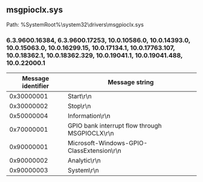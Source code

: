 ## msgpioclx.sys

Path: %SystemRoot%\system32\drivers\msgpioclx.sys

### 6.3.9600.16384, 6.3.9600.17253, 10.0.10586.0, 10.0.14393.0, 10.0.15063.0, 10.0.16299.15, 10.0.17134.1, 10.0.17763.107, 10.0.18362.1, 10.0.18362.329, 10.0.19041.1, 10.0.19041.488, 10.0.22000.1

Message identifier | Message string
--- | ---
0x30000001 | Start\r\n
0x30000002 | Stop\r\n
0x50000004 | Information\r\n
0x70000001 | GPIO bank interrupt flow through MSGPIOCLX\r\n
0x90000001 | Microsoft-Windows-GPIO-ClassExtension\r\n
0x90000002 | Analytic\r\n
0x90000003 | System\r\n
